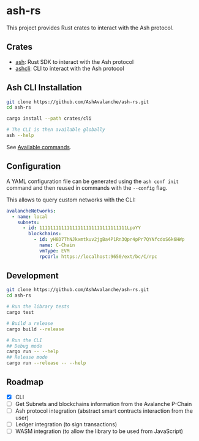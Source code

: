 # ash-rs

This project provides Rust crates to interact with the Ash protocol.

## Crates

- [ash](crates/ash): Rust SDK to interact with the Ash protocol
- [ashcli](crates/cli): CLI to interact with the Ash protocol

## Ash CLI Installation

```sh
git clone https://github.com/AshAvalanche/ash-rs.git
cd ash-rs

cargo install --path crates/cli

# The CLI is then available globally
ash --help
```

See [Available commands](crates/cli/README.md#available-commands).

## Configuration

A YAML configuration file can be generated using the `ash conf init` command and then reused in commands with the `--config` flag.

This allows to query custom networks with the CLI:

```yaml
avalancheNetworks:
  - name: local
    subnets:
      - id: 11111111111111111111111111111111LpoYY
        blockchains:
          - id: yH8D7ThNJkxmtkuv2jgBa4P1Rn3Qpr4pPr7QYNfcdoS6k6HWp
            name: C-Chain
            vmType: EVM
            rpcUrl: https://localhost:9650/ext/bc/C/rpc
```

## Development

```sh
git clone https://github.com/AshAvalanche/ash-rs.git
cd ash-rs

# Run the library tests
cargo test

# Build a release
cargo build --release

# Run the CLI
## Debug mode
cargo run -- --help
## Release mode
cargo run --release -- --help
```

## Roadmap

- [x] CLI
- [ ] Get Subnets and blockchains information from the Avalanche P-Chain
- [ ] Ash protocol integration (abstract smart contracts interaction from the user)
- [ ] Ledger integration (to sign transactions)
- [ ] WASM integration (to allow the library to be used from JavaScript)
